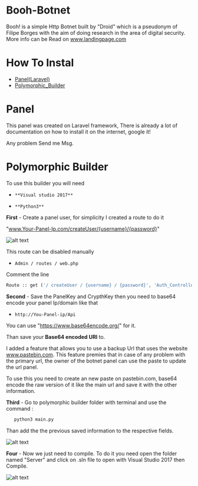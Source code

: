 # Booh-Botnet

 Booh! is a simple Http Botnet built by "Droid" which is a pseudonym of Filipe Borges with the aim of doing research in the area of digital security.
 More info can be Read on www.landingpage.com

 # How To Instal
 * [Panel(Laravel)](#Panel)
 * [Polymorphic_Builder](#Polymorphic_Builder)


# Panel
  This panel was created on Laravel framework, There is already a lot of documentation on how to install it on the internet, google it!

  Any problem Send me Msg.


# Polymorphic Builder

  To use this builder you will need
  * `**Visual studio 2017** `

  * `**Python3** `


  **First** - Create a panel user, for simplicity I created a route to do it

   "www.Your-Panel-Ip.com/createUser/{username}/{password}"

 ![alt text](https://raw.githubusercontent.com/FilipeBorges1993/Booh-Botnet/master/Screen%20Shot%202018-04-10%20at%2016.05.41.png)


  This route can be disabled manually

  * `Admin / routes / web.php`

  Comment the line


  ```php
  Route :: get ('/ createUser / {username} / {password}', 'Auth_Controller @ createUser')
  ```
 **Second** - Save the PanelKey and CrypthKey then you need to base64 encode your panel Ip/domain like that 
   
   * ` http://You-Panel-ip/Api ` 
   
   You can use "https://www.base64encode.org/" for it.
   
   Than save your **Base64 encoded URl** to.
   
   I added a feature that allows you to use a backup Url that uses the website www.pastebin.com. This feature premies that in    case of any problem with the primary url, the owner of the botnet panel can use the paste to update the url panel.
   
   To use this you need to create an new paste on pastebin.com, base64 encode the raw version of it like the main url and save    it with the other information.
   
   
   
   
   
  **Third** - Go to polymorphic builder folder with terminal and use the command :
   
  ```python
     python3 main.py
  ```
    
   Than add the the previous saved information to the respective fields.
   
   ![alt text](https://github.com/FilipeBorges1993/Booh-Botnet/raw/master/Screen%20Shot%202018-04-10%20at%2017.35.46.png)
   
   
   
   **Four** - Now we just need to compile. To do it you need open the folder named "Server" and click on .sln file to open with Visual Studio 2017 then Compile.
   
   
   ![alt text](https://github.com/FilipeBorges1993/Booh-Botnet/raw/master/Screen%20Shot%202018-04-10%20at%2019.09.52.png)
   
   
   
   
   
   
   
     
     
   
   
   
   
   
   
   
   
   
   
 
 




